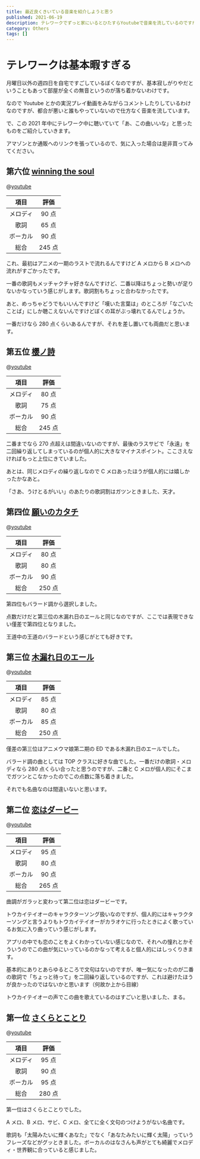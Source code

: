 ```yaml
---
title: 最近良くきいている音楽を紹介しようと思う
published: 2021-06-19
description: テレワークでずっと家にいるとひたすらYoutubeで音楽を流しているのですが、よく聴いている音楽と総評を勝手にやってみます
category: Others
tags: []
---
```


# テレワークは基本暇すぎる

月曜日以外の週四日を自宅ですごしているぼくなのですが、基本寂しがりやだということもあって部屋が全くの無音というのが落ち着かないわけです。

なので Youtube とかの実況プレイ動画をみながらコメントしたりしているわけなのですが、都合が悪いと誰もやっていないので仕方なく音楽を流しています。

で、この 2021 年中にテレワーク中に聴いていて「あ、この曲いいな」と思ったものをご紹介していきます。

アマゾンとか通販へのリンクを張っているので、気に入った場合は是非買ってみてください。

## 第六位 [winning the soul](https://www.amazon.co.jp/dp/B08R1S58RJ/?tag=tkgstrator0f-22)

@[youtube](https://www.youtube.com/watch?v=wHmQi6c_fMw)

|   項目   |  評価  |
| :------: | :----: |
| メロディ | 90 点  |
|   歌詞   | 65 点  |
| ボーカル | 90 点  |
|   総合   | 245 点 |

これ、最初はアニメの一期のラストで流れるんですけど A メロから B メロへの流れがすごかったです。

一番の歌詞もメッチャクチャ好きなんですけど、二番以降はちょっと勢いが足りないかなっていう感じがします。歌詞割もちょっと合わなかったです。

あと、めっちゃどうでもいいんですけど「嘆いた言葉は」のところが「なごいたことば」にしか聴こえないんですけどぼくの耳がぶっ壊れてるんでしょうか。

一番だけなら 280 点くらいあるんですが、それを差し置いても両曲だと思います。

## 第五位 [櫻ノ詩](https://keromakura.shop/?pid=145309944)

@[youtube](https://www.youtube.com/watch?v=PHhHFN3SlcA)

|   項目   |  評価  |
| :------: | :----: |
| メロディ | 80 点  |
|   歌詞   | 75 点  |
| ボーカル | 90 点  |
|   総合   | 245 点 |

二番までなら 270 点超えは間違いないのですが、最後のラスサビで「永遠」を二回繰り返してしまっているのが個人的に大きなマイナスポイント。ここさえなければもっと上位にきていました。

あとは、同じメロディの繰り返しなので C メロあったほうが個人的には嬉しかったかなあと。

「さあ、うけとるがいい」のあたりの歌詞割はガツンときました、天才。

## 第四位 [願いのカタチ](https://www.amazon.co.jp/dp/B08SRFPFLW/?tag=tkgstrator0f-22)

@[youtube](https://www.youtube.com/watch?v=WJItfcGoaFE)

|   項目   |  評価  |
| :------: | :----: |
| メロディ | 80 点  |
|   歌詞   | 80 点  |
| ボーカル | 90 点  |
|   総合   | 250 点 |

第四位もバラード調から選択しました。

点数だけだと第三位の木漏れ日のエールと同じなのですが、ここでは表現できない僅差で第四位となりました。

王道中の王道のバラードという感じがとても好きです。

## 第三位 [木漏れ日のエール](https://www.amazon.co.jp/dp/B08R1WY3BR/?tag=tkgstrator0f-22)

@[youtube](https://www.youtube.com/watch?v=X3H_IRPCmrc)

|   項目   |  評価  |
| :------: | :----: |
| メロディ | 85 点  |
|   歌詞   | 80 点  |
| ボーカル | 85 点  |
|   総合   | 250 点 |

僅差の第三位はアニメウマ娘第二期の ED である木漏れ日のエールでした。

バラード調の曲としては TOP クラスに好きな曲でした。一番だけの歌詞・メロディなら 280 点くらい合ったと思うのですが、二番と C メロが個人的にそこまでガツンとこなかったのでこの点数に落ち着きました。

それでも名曲なのは間違いないと思います。

## 第二位 [恋はダービー](https://www.amazon.co.jp/dp/B07DLWBZKJ/?tag=tkgstrator0f-22)

@[youtube](https://www.youtube.com/watch?v=xf4DvqA_P8Q)

|   項目   |  評価  |
| :------: | :----: |
| メロディ | 95 点  |
|   歌詞   | 80 点  |
| ボーカル | 90 点  |
|   総合   | 265 点 |

曲調がガラッと変わって第二位は恋はダービーです。

トウカイテイオーのキャラクターソング扱いなのですが、個人的にはキャラクターソングと言うよりもトウカイテイオーがカラオケに行ったときによく歌っているお気に入り曲っていう感じがします。

アプリの中でも恋のことをよくわかっていない感じなので、それへの憧れとかそういうのでこの曲が気にいっているのかなって考えると個人的にはしっくりきます。

基本的にありとあらゆるところで文句はないのですが、唯一気になったのが二番の歌詞で「ちょっと待って」を二回繰り返しているのですが、これは避けたほうが良かったのではないかと思います（何故か上から目線）

トウカイテイオーの声でこの曲を歌えているのはすごいと思いました、まる。

## 第一位 [さくらとことり](https://keromakura.shop/?pid=145309928)

@[youtube](https://www.youtube.com/watch?v=OFS3zufD2KM)

|   項目   |  評価  |
| :------: | :----: |
| メロディ | 95 点  |
|   歌詞   | 90 点  |
| ボーカル | 95 点  |
|   総合   | 280 点 |

第一位はさくらとことりでした。

A メロ、B メロ、サビ、C メロ、全てに全く文句のつけようがない名曲です。

歌詞も「太陽みたいに輝くあなた」でなく「あなたみたいに輝く太陽」っていうフレーズなどがグッときました。ボーカルのはなさんも声がとても綺麗でメロディ・世界観に合っていると感じました。
